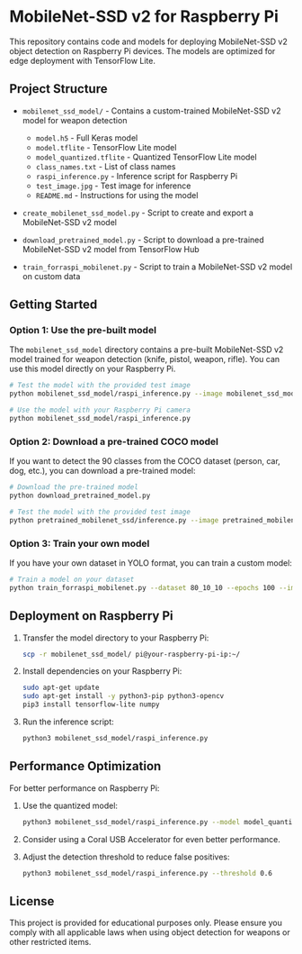 # MobileNet-SSD v2 for Raspberry Pi

This repository contains code and models for deploying MobileNet-SSD v2 object detection on Raspberry Pi devices. The models are optimized for edge deployment with TensorFlow Lite.

## Project Structure

- `mobilenet_ssd_model/` - Contains a custom-trained MobileNet-SSD v2 model for weapon detection
  - `model.h5` - Full Keras model
  - `model.tflite` - TensorFlow Lite model
  - `model_quantized.tflite` - Quantized TensorFlow Lite model
  - `class_names.txt` - List of class names
  - `raspi_inference.py` - Inference script for Raspberry Pi
  - `test_image.jpg` - Test image for inference
  - `README.md` - Instructions for using the model

- `create_mobilenet_ssd_model.py` - Script to create and export a MobileNet-SSD v2 model
- `download_pretrained_model.py` - Script to download a pre-trained MobileNet-SSD v2 model from TensorFlow Hub
- `train_forraspi_mobilenet.py` - Script to train a MobileNet-SSD v2 model on custom data

## Getting Started

### Option 1: Use the pre-built model

The `mobilenet_ssd_model` directory contains a pre-built MobileNet-SSD v2 model trained for weapon detection (knife, pistol, weapon, rifle). You can use this model directly on your Raspberry Pi.

```bash
# Test the model with the provided test image
python mobilenet_ssd_model/raspi_inference.py --image mobilenet_ssd_model/test_image.jpg

# Use the model with your Raspberry Pi camera
python mobilenet_ssd_model/raspi_inference.py
```

### Option 2: Download a pre-trained COCO model

If you want to detect the 90 classes from the COCO dataset (person, car, dog, etc.), you can download a pre-trained model:

```bash
# Download the pre-trained model
python download_pretrained_model.py

# Test the model with the provided test image
python pretrained_mobilenet_ssd/inference.py --image pretrained_mobilenet_ssd/test_image.jpg
```

### Option 3: Train your own model

If you have your own dataset in YOLO format, you can train a custom model:

```bash
# Train a model on your dataset
python train_forraspi_mobilenet.py --dataset 80_10_10 --epochs 100 --imgsz 320 --batch 8
```

## Deployment on Raspberry Pi

1. Transfer the model directory to your Raspberry Pi:
   ```bash
   scp -r mobilenet_ssd_model/ pi@your-raspberry-pi-ip:~/
   ```

2. Install dependencies on your Raspberry Pi:
   ```bash
   sudo apt-get update
   sudo apt-get install -y python3-pip python3-opencv
   pip3 install tensorflow-lite numpy
   ```

3. Run the inference script:
   ```bash
   python3 mobilenet_ssd_model/raspi_inference.py
   ```

## Performance Optimization

For better performance on Raspberry Pi:

1. Use the quantized model:
   ```bash
   python3 mobilenet_ssd_model/raspi_inference.py --model model_quantized.tflite
   ```

2. Consider using a Coral USB Accelerator for even better performance.

3. Adjust the detection threshold to reduce false positives:
   ```bash
   python3 mobilenet_ssd_model/raspi_inference.py --threshold 0.6
   ```

## License

This project is provided for educational purposes only. Please ensure you comply with all applicable laws when using object detection for weapons or other restricted items. 